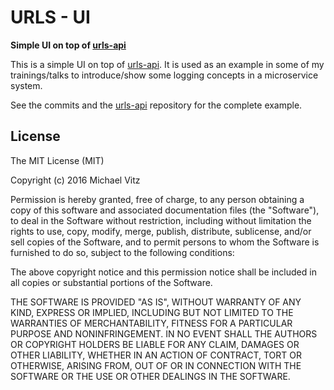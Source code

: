 # URLS - UI

**Simple UI on top of [urls-api](https://github.com/mvitz/urls-api)**

This is a simple UI on top of [urls-api](https://github.com/mvitz/urls-api). It
is used as an example in some of my trainings/talks to introduce/show some
logging concepts in a microservice system.

See the commits and the [urls-api](https://github.com/mvitz/urls-api) repository
for the complete example.


## License

The MIT License (MIT)

Copyright (c) 2016 Michael Vitz

Permission is hereby granted, free of charge, to any person obtaining a copy of this software and
associated documentation files (the "Software"), to deal in the Software without restriction,
including without limitation the rights to use, copy, modify, merge, publish, distribute,
sublicense, and/or sell copies of the Software, and to permit persons to whom the Software is
furnished to do so, subject to the following conditions:

The above copyright notice and this permission notice shall be included in all copies or substantial
portions of the Software.

THE SOFTWARE IS PROVIDED "AS IS", WITHOUT WARRANTY OF ANY KIND, EXPRESS OR IMPLIED, INCLUDING BUT
NOT LIMITED TO THE WARRANTIES OF MERCHANTABILITY, FITNESS FOR A PARTICULAR PURPOSE AND
NONINFRINGEMENT. IN NO EVENT SHALL THE AUTHORS OR COPYRIGHT HOLDERS BE LIABLE FOR ANY CLAIM, DAMAGES
OR OTHER LIABILITY, WHETHER IN AN ACTION OF CONTRACT, TORT OR OTHERWISE, ARISING FROM, OUT OF OR IN
CONNECTION WITH THE SOFTWARE OR THE USE OR OTHER DEALINGS IN THE SOFTWARE.

